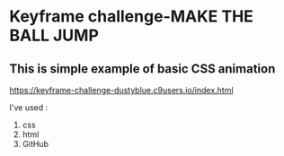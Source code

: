 # Keyframe challenge-MAKE THE BALL JUMP 

## This is simple example of basic CSS animation 

https://keyframe-challenge-dustyblue.c9users.io/index.html

I've used :
1. css
2. html
3. GitHub


